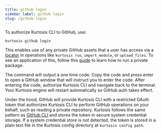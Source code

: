 ```yaml
---
title: github login
sidebar_label: github login
slug: /github-login
---
```


To authorize Kurtosis CLI to GitHub, use: 

```console
kurtosis github login
```

This enables use of any private GitHub assets that a user has access via a [locator](../advanced-concepts/locators.md) in operations like `kurtosis run`, `import_module`, or `upload_files`. To see an application of this, follow this [guide](../guides/running-private-packages.mdnn) to learn how to run a private package.

The command will output a one time code. Copy the code and press enter to open a GitHub window that will instruct you to enter the code. After entering the code, authorize Kurtosis CLI and navigate back to the terminal. Your Kurtosis engine will restart automatically so GitHub auth takes effect.

Under the hood, GitHub will provide Kurtosis CLI with a restricted OAuth token that authorizes Kurtosis CLI to perform GitHub operations on your behalf, such as reading a private repository. Kurtosis follows the same pattern as [GitHub CLI](https://cli.github.com/manual/gh_auth_login) and stores the token in secure system credential storage. If a system credential store is not detected, the token is stored in a plain text file in the Kurtosis config directory at `kurtosis config path`.